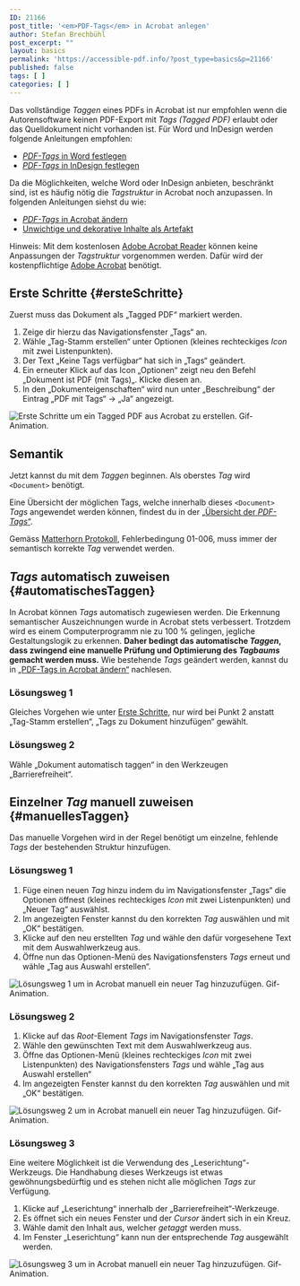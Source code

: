 ```yaml
---
ID: 21166
post_title: '<em>PDF-Tags</em> in Acrobat anlegen'
author: Stefan Brechbühl
post_excerpt: ""
layout: basics
permalink: 'https://accessible-pdf.info/?post_type=basics&p=21166'
published: false
tags: [ ]
categories: [ ]
---
```

Das vollständige *Taggen* eines PDFs in Acrobat ist nur empfohlen wenn die Autorensoftware keinen PDF-Export mit *Tags* *(Tagged PDF)* erlaubt oder das Quelldokument nicht vorhanden ist. Für Word und InDesign werden folgende Anleitungen empfohlen:

*   [*PDF-Tags* in Word festlegen][1]
*   [*PDF-Tags* in InDesign festlegen][2]

Da die Möglichkeiten, welche Word oder InDesign anbieten, beschränkt sind, ist es häufig nötig die *Tagstruktur* in Acrobat noch anzupassen. In folgenden Anleitungen siehst du wie:

*   [*PDF-Tags* in Acrobat ändern][3]
*   [Unwichtige und dekorative Inhalte als Artefakt][4]

Hinweis: Mit dem kostenlosen [Adobe Acrobat Reader][5] können keine Anpassungen der *Tagstruktur* vorgenommen werden. Dafür wird der kostenpflichtige [Adobe Acrobat][6] benötigt.

## Erste Schritte {#ersteSchritte}

Zuerst muss das Dokument als „Tagged PDF“ markiert werden.

1.  Zeige dir hierzu das Navigationsfenster „Tags“ an. 
2.  Wähle „Tag-Stamm erstellen“ unter Optionen (kleines rechteckiges *Icon* mit zwei Listenpunkten).
3.  Der Text „Keine Tags verfügbar“ hat sich in „Tags“ geändert.
4.  Ein erneuter Klick auf das Icon „Optionen“ zeigt neu den Befehl „Dokument ist PDF (mit Tags)„. Klicke diesen an.
5.  In den „Dokumenteigenschaften“ wird nun unter „Beschreibung“ der Eintrag „PDF mit Tags“ → „Ja“ angezeigt.

![Erste Schritte um ein Tagged PDF aus Acrobat zu erstellen. Gif-Animation.][7]

## Semantik

Jetzt kannst du mit dem *Taggen* beginnen. Als oberstes *Tag* wird `<Document>` benötigt.

Eine Übersicht der möglichen Tags, welche innerhalb dieses `<Document>` *Tags* angewendet werden können, findest du in der [„Übersicht der *PDF-Tags*“][8].

Gemäss [Matterhorn Protokoll][9], Fehlerbedingung 01-006, muss immer der semantisch korrekte *Tag* verwendet werden.

## *Tags* automatisch zuweisen {#automatischesTaggen}

In Acrobat können *Tags* automatisch zugewiesen werden. Die Erkennung semantischer Auszeichnungen wurde in Acrobat stets verbessert. Trotzdem wird es einem Computerprogramm nie zu 100 % gelingen, jegliche Gestaltungslogik zu erkennen. **Daher bedingt das automatische *Taggen*, dass zwingend eine manuelle Prüfung und Optimierung des *Tagbaums* gemacht werden muss.** Wie bestehende *Tags* geändert werden, kannst du in [„PDF-Tags in Acrobat ändern“][3] nachlesen.

### Lösungsweg 1

Gleiches Vorgehen wie unter [Erste Schritte][10], nur wird bei Punkt 2 anstatt „Tag-Stamm erstellen“, „Tags zu Dokument hinzufügen“ gewählt.

### Lösungsweg 2

Wähle „Dokument automatisch taggen“ in den Werkzeugen „Barrierefreiheit“.

## Einzelner *Tag* manuell zuweisen {#manuellesTaggen}

Das manuelle Vorgehen wird in der Regel benötigt um einzelne, fehlende *Tags* der bestehenden Struktur hinzufügen.

### Lösungsweg 1

1.  Füge einen neuen *Tag* hinzu indem du im Navigationsfenster „Tags“ die Optionen öffnest (kleines rechteckiges *Icon* mit zwei Listenpunkten) und „Neuer Tag“ auswählst. 
2.  Im angezeigten Fenster kannst du den korrekten *Tag* auswählen und mit „OK“ bestätigen.
3.  Klicke auf den neu erstellten *Tag* und wähle den dafür vorgesehene Text mit dem Auswahlwerkzeug aus.
4.  Öffne nun das Optionen-Menü des Navigationsfensters *Tags* erneut und wähle „Tag aus Auswahl erstellen“.

![Lösungsweg 1 um in Acrobat manuell ein neuer Tag hinzuzufügen. Gif-Animation.][11]

### Lösungsweg 2

1.  Klicke auf das *Root*-Element *Tags* im Navigationsfenster *Tags*.
2.  Wähle den gewünschten Text mit dem Auswahlwerkzeug aus.
3.  Öffne das Optionen-Menü (kleines rechteckiges *Icon* mit zwei Listenpunkten) des Navigationsfensters *Tags* und wähle „Tag aus Auswahl erstellen“
4.  Im angezeigten Fenster kannst du den korrekten *Tag* auswählen und mit „OK“ bestätigen.

![Lösungsweg 2 um in Acrobat manuell ein neuer Tag hinzuzufügen. Gif-Animation.][12]

### Lösungsweg 3

Eine weitere Möglichkeit ist die Verwendung des „Leserichtung“-Werkzeugs. Die Handhabung dieses Werkzeugs ist etwas gewöhnungsbedürftig und es stehen nicht alle möglichen *Tags* zur Verfügung.

1.  Klicke auf „Leserichtung“ innerhalb der „Barrierefreiheit“-Werkzeuge.
2.  Es öffnet sich ein neues Fenster und der *Cursor* ändert sich in ein Kreuz.
3.  Wähle damit den Inhalt aus, welcher *getaggt* werden muss. 
4.  Im Fenster „Leserichtung“ kann nun der entsprechende *Tag* ausgewählt werden.

![Lösungsweg 3 um in Acrobat manuell ein neuer Tag hinzuzufügen. Gif-Animation.][13]

 [1]: https://accessible-pdf.info/de/basics/pdf-tags-in-word-festlegen/
 [2]: https://accessible-pdf.info/de/basics/pdf-tags-in-indesign-festlegen/
 [3]: https://accessible-pdf.info/de/basics/pdf-tags-in-acrobat-aendern/
 [4]: https://accessible-pdf.info/de/basics/unwichtige-und-dekorative-inhalte-als-artefakt/
 [5]: https://get.adobe.com/de/reader/
 [6]: https://acrobat.adobe.com/ch/de/acrobat.html
 [7]: https://accessible-pdf.info/wp/wp-content/uploads/acrobat_taggen_erste_schritte.gif
 [8]: https://accessible-pdf.info/de/basics/uebersicht-der-pdf-tags/
 [9]: https://accessible-pdf.info/de/glossar/#matterhorn-protokoll
 [10]: #ersteSchritte
 [11]: https://accessible-pdf.info/wp/wp-content/uploads/acrobat_manuelles_taggen1.gif
 [12]: https://accessible-pdf.info/wp/wp-content/uploads/acrobat_manuelles_taggen2.gif
 [13]: https://accessible-pdf.info/wp/wp-content/uploads/acrobat_manuelles_taggen3.gif